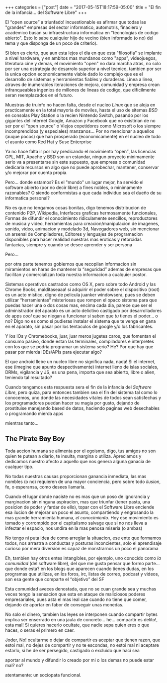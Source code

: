 +++
categories = ["post"]
date = "2017-05-15T18:17:59-05:00"
title = "El fin de la infancia... del Software Libre"
+++

El <q>open source</q> a triunfado! incuestionable es afirmar que todas las "grandes"
empresas del sector informatico, automotris, finaciero y academico basan su
infraestructura informatica en "tecnologias de codigo abierto". Esto lo sabe
cualquier hijo de vecino (bien informado (o no) del tema y que disponga de un
poco de criterio).

Si bien es cierto, que aun esta lejos el dia en que esta "filosofia" se implante
a nivel hardware, y en ambitos mas mundanos como "apps", videojuegos, literatura
cine y demas, el movimiento "open" no dara marcha atras, no solo por ser una
estrategia de desarrolo superior a nivel tecnico, tambien por ser la unica
opcion economicamente viable dado lo complejo que es el desarrollo de sistemas y
herramientas fiables y duraderas. Linea a linea, atraves de inumerables
iteraciones de mejora, comunidad y empresa crean infranqueables ingenios de
millones de lineas de codigo, que dificilmente seran reemplazados en el futuro.

Muestras de truinfo no hacen falta, desde el nucleo <em>Linux</em> que se aloja
en practicamente en la total mayoria de moviles, hasta el uso de sitemas
<em>BSD</em> en consolas Play Station o la recien Nintendo Switch, pasando por
los gigantes del internet Google, Amazon y Facebook que no existirian de no ser
por el <q>open source</q> o Viejos copetidores como Microsoft o los siempre
incomprendidos (y especiales) manzanos... Por no mencionar a aquellos (auque
pocos) que han prosperado (economicamente) en el nucleo de todo el asunto como
Red Hat y Suse Enterprise

Ya no hace falta ir por hay predicando el movimiento <q>open</q>, las licencias
GPL, MIT, Apache y BSD son un estandar, ningun proyecto minimamente serio va a
presentarse sin este supuesto, que empresa o comunidad dedicaria recursos en
algo que no puede aprobechar, mantener, conservar y/o mejorar por cuenta propia.

Pero... donde estamos? Es el "mundo" un lugar mejor, ha servido el software
abierto (por no decir libre) a fines nobles, o minimamente razonables? O siendo
conformistas a que cada individuo sea el dueño de su informatica personal?

No es que no tengamos cosas bonitas, digo tenemos distribucion de contenido P2P,
Wikipedia, Interfaces graficas hermosamente funcionales, Formas de difundir el
conocimiento ridiculamente sencillos, reproductores de musica y video,
herramientas para creacion/manipulacion de imagenes, sonido, video, animacion y
modelado 3d, Navegadores web, sin mencionar un arsenal de Compiladores, Editores
y lenguajes de programacion disponibles para hacer realidad nuestras mas
eroticas y retorcidas fantacias, siempre y cuando se desee aprender y ser
persona

Pero...

por otra parte tenemos gobiernos que recopilan informacion sin miramientos en
haras de mantener la <q>seguridad</q> ademas de empresas que facilitan y
comercializan toda nuestra informacion a cualquier postor.

Sistemas operativos castrados como OS X, pero sobre todo Android y las Chrome
Books, malditaseaaa! si adquirir el poder sobre el dispositivo (root) es un acto
mistico, digno de pelicula juanker windowsera, pues se deben utilizar
<q>herramientas</q> misteriosas que rompen el opaco sistema para que puedas
hacer una o dos cosas mas, encima cada dia, parece que ser el administrador del
aparato es un acto delictivo castigado por desarrolladores de apps <em>cool</em>
que se niegan a funcionar si saben que <em>tu</em> tienes el poder... o no? Digo
no es como si pudieras instalar el sistema que te venga en gana en el aparato,
sin pasar por los tentaculos de google y/o los fabricantes.

Y los IOs y Chromebooks, juar, juar meros jugetes caros, que fomentan el consumo
pasivo, donde estan las terminales, compiladores e interpretes con los que se
podria programar un sistema serio? He? Por que hay que pasar por mierda
IDEs/APIs para ejecutar algo?

El que android llebe un nucleo libre no significa nada, nada! Si el internet,
ese (imegine que apunto despectivamente) internet lleno de islas sociales, DRMs,
vigilancia y JS, es una pena, importa que sea abierto, libre o alien, teniendo
tal resultado?

Cuando tengamos esta respuesta sera el fin de la infancia del <em>Software
Libre</em>, pero quiza, para entonces tambien sea el fin del sistema tal como lo
conocemos, uno donde las necesidades vitales de todos sean satisfechas y los
programadores puedan hacer su magia por gusto, dejando de prostituise manejando
based de datos, haciendo paginas web desechables o programando mierda apps

mientras tanto...

## The Pirate <s>Bay</s> Boy

Toda accion humana se alimenta por el egoismo, digo, tus amigos no son quien
te putean a diario, te insulta, margina o utiliza. Apreciamos y dedicamos
nuestro afecto a aquello que nos genera alguna ganacia de cualquer tipo.

No todas nuestras causas proporcionan ganancia inmediata, las mas nombles (o no)
requieren de una mayor conciencia, pero sobre todo <em>ilusion</em>, fe, o
esperansa, como desees llamarla.

Cuando el lugar donde naciste no es mas que un poso de ignorancia y marginacion
sin ninguna aspiracion, mas que triunfar (tener pasta, una posicion de poder y
fardar de ello), topar con el Software Libre enciende esa ilucion de mejorar un
poco el asunto, compartiendo y engrosando la mas grande herramienta humana,
<em>el conocimiento</em>. Hoy ese movimiento es tomado y corrompido por el
capitalismo salvage que si no nos lleva a infectar el espacio, nos undira en la
mas penosa miseria (o ambas)

No tengo ni puta idea de como arreglar la situacion, ese ente que formamos
todos, nos arrastra a conductas y posturas inconcientes, solo el aprendisaje
curioso por mera diversion es capaz de monstrarnos un poco el panorama

Eh, tambien hay otros entes intangibles, por ejemplo, uno conocido como <em>la
comunidad</em> (del software libre), del que me gusta pensar que formo
parte... que donde esta? en los blogs que aparecen cuando tienes dudas, en los
programas que utilizas, en los foros, irc, listas de correo, podcast y videos,
son esa gente que comparte el <q>objetivo</q> del SF

Esta comunidad aveces denostada, que no se cuan grande sea y muchas veces tengo
la sensacion que esta en ataque de maliciosos poderes empresariales, pues asta
el mas leal cae cuando no tiene que comer, dejando de aportar en fabor de
conseguir unas monedas.

No solo el dinero, tambien las leyes se interponen cuando compartir bytes
implica ser enserrado en una jaula de concreto... he... compartir es delito!,
esta mal!  Si quieres hacerlo ocultate, que nadie sepa quien eres o que haces, o
seras el primero en caer.

Joder, No! ocultarme o dejar de compartir es aceptar que tienen razon, que estoi
mal, no dejes de compartir y no te escondas, no estoi mal ni aceptare estarlo,
si he de ser persegido, castigado o excluido que haci sea

aportar al mundo y difundir lo creado por mi o los demas no puede estar mal? no?

atentamente: un sociopata funcional.
